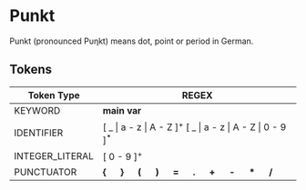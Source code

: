 # Punkt

Punkt (pronounced P&upsilon;&eta;kt) means dot, point or period in German.

## Tokens

|Token Type|REGEX|
|----------|-----|
|KEYWORD|**main** **var**|
|IDENTIFIER|[ _ \| a - z \| A - Z ]<sup>+</sup> [ _ \| a - z \| A - Z \| 0 - 9 ]<sup>*</sup>|
|INTEGER_LITERAL | [ 0 - 9 ]<sup>+</sup>|
PUNCTUATOR | **{** &emsp; **}** &emsp; **(** &emsp; **)** &emsp; **=** &emsp; **.** &emsp; **+** &emsp; **-** &emsp; **\*** &emsp; **/** |
